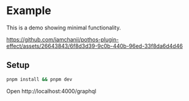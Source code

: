 # Example

This is a demo showing minimal functionality.

https://github.com/iamchanii/pothos-plugin-effect/assets/26643843/6f8d3d39-9c0b-440b-96ed-33f8da6d4d46

## Setup

```bash
pnpm install && pnpm dev
```

Open http://localhost:4000/graphql
